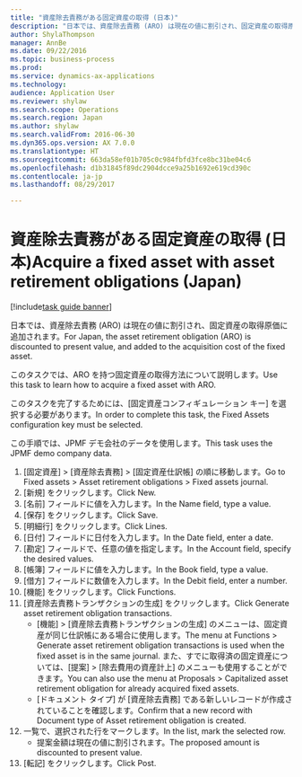 ```yaml
--- 
title: "資産除去責務がある固定資産の取得 (日本)"
description: "日本では、資産除去責務 (ARO) は現在の値に割引され、固定資産の取得原価に追加されます。"
author: ShylaThompson
manager: AnnBe
ms.date: 09/22/2016
ms.topic: business-process
ms.prod: 
ms.service: dynamics-ax-applications
ms.technology: 
audience: Application User
ms.reviewer: shylaw
ms.search.scope: Operations
ms.search.region: Japan
ms.author: shylaw
ms.search.validFrom: 2016-06-30
ms.dyn365.ops.version: AX 7.0.0
ms.translationtype: HT
ms.sourcegitcommit: 663da58ef01b705c0c984fbfd3fce8bc31be04c6
ms.openlocfilehash: d1b31845f89dc2904dcce9a25b1692e619cd390c
ms.contentlocale: ja-jp
ms.lasthandoff: 08/29/2017

---
```

# <a name="acquire-a-fixed-asset-with-asset-retirement-obligations-japan"></a><span data-ttu-id="c1f6a-103">資産除去責務がある固定資産の取得 (日本)</span><span class="sxs-lookup"><span data-stu-id="c1f6a-103">Acquire a fixed asset with asset retirement obligations (Japan)</span></span>

[!include[task guide banner](../../includes/task-guide-banner.md)]

<span data-ttu-id="c1f6a-104">日本では、資産除去責務 (ARO) は現在の値に割引され、固定資産の取得原価に追加されます。</span><span class="sxs-lookup"><span data-stu-id="c1f6a-104">For Japan, the asset retirement obligation (ARO) is discounted to present value, and added to the acquisition cost of the fixed asset.</span></span> 



<span data-ttu-id="c1f6a-105">このタスクでは、ARO を持つ固定資産の取得方法について説明します。</span><span class="sxs-lookup"><span data-stu-id="c1f6a-105">Use this task to learn how to acquire a fixed asset with ARO.</span></span> 



<span data-ttu-id="c1f6a-106">このタスクを完了するためには、[固定資産コンフィギュレーション キー] を選択する必要があります。</span><span class="sxs-lookup"><span data-stu-id="c1f6a-106">In order to complete this task, the Fixed Assets configuration key must be selected.</span></span>



<span data-ttu-id="c1f6a-107">この手順では、JPMF デモ会社のデータを使用します。</span><span class="sxs-lookup"><span data-stu-id="c1f6a-107">This task uses the JPMF demo company data.</span></span>

1. <span data-ttu-id="c1f6a-108">[固定資産] > [資産除去責務] > [固定資産仕訳帳] の順に移動します。</span><span class="sxs-lookup"><span data-stu-id="c1f6a-108">Go to Fixed assets > Asset retirement obligations > Fixed assets journal.</span></span>
2. <span data-ttu-id="c1f6a-109">[新規] をクリックします。</span><span class="sxs-lookup"><span data-stu-id="c1f6a-109">Click New.</span></span>
3. <span data-ttu-id="c1f6a-110">[名前] フィールドに値を入力します。</span><span class="sxs-lookup"><span data-stu-id="c1f6a-110">In the Name field, type a value.</span></span>
4. <span data-ttu-id="c1f6a-111">[保存] をクリックします。</span><span class="sxs-lookup"><span data-stu-id="c1f6a-111">Click Save.</span></span>
5. <span data-ttu-id="c1f6a-112">[明細行] をクリックします。</span><span class="sxs-lookup"><span data-stu-id="c1f6a-112">Click Lines.</span></span>
6. <span data-ttu-id="c1f6a-113">[日付] フィールドに日付を入力します。</span><span class="sxs-lookup"><span data-stu-id="c1f6a-113">In the Date field, enter a date.</span></span>
7. <span data-ttu-id="c1f6a-114">[勘定] フィールドで、任意の値を指定します。</span><span class="sxs-lookup"><span data-stu-id="c1f6a-114">In the Account field, specify the desired values.</span></span>
8. <span data-ttu-id="c1f6a-115">[帳簿] フィールドに値を入力します。</span><span class="sxs-lookup"><span data-stu-id="c1f6a-115">In the Book field, type a value.</span></span>
9. <span data-ttu-id="c1f6a-116">[借方] フィールドに数値を入力します。</span><span class="sxs-lookup"><span data-stu-id="c1f6a-116">In the Debit field, enter a number.</span></span>
10. <span data-ttu-id="c1f6a-117">[機能] をクリックします。</span><span class="sxs-lookup"><span data-stu-id="c1f6a-117">Click Functions.</span></span>
11. <span data-ttu-id="c1f6a-118">[資産除去責務トランザクションの生成] をクリックします。</span><span class="sxs-lookup"><span data-stu-id="c1f6a-118">Click Generate asset retirement obligation transactions.</span></span>
    * <span data-ttu-id="c1f6a-119">[機能] > [資産除去責務トランザクションの生成] のメニューは、固定資産が同じ仕訳帳にある場合に使用します。</span><span class="sxs-lookup"><span data-stu-id="c1f6a-119">The menu at Functions > Generate asset retirement obligation transactions is used when the fixed asset is in the same journal.</span></span>     <span data-ttu-id="c1f6a-120">また、すでに取得済の固定資産については、[提案] > [除去費用の資産計上] のメニューも使用することができます。</span><span class="sxs-lookup"><span data-stu-id="c1f6a-120">You can also use the menu at Proposals > Capitalized asset retirement obligation for already acquired fixed assets.</span></span>  
    * <span data-ttu-id="c1f6a-121">[ドキュメント タイプ] が [資産除去責務] である新しいレコードが作成されていることを確認します。</span><span class="sxs-lookup"><span data-stu-id="c1f6a-121">Confirm that a new record with Document type of Asset retirement obligation is created.</span></span>  
12. <span data-ttu-id="c1f6a-122">一覧で、選択された行をマークします。</span><span class="sxs-lookup"><span data-stu-id="c1f6a-122">In the list, mark the selected row.</span></span>
    * <span data-ttu-id="c1f6a-123">提案金額は現在の値に割引されます。</span><span class="sxs-lookup"><span data-stu-id="c1f6a-123">The proposed amount is discounted to present value.</span></span>  
13. <span data-ttu-id="c1f6a-124">[転記] をクリックします。</span><span class="sxs-lookup"><span data-stu-id="c1f6a-124">Click Post.</span></span>


